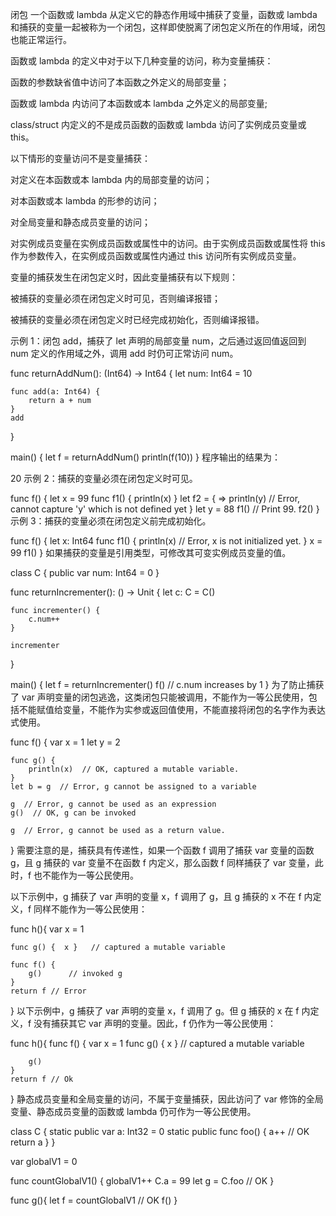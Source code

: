 闭包
一个函数或 lambda 从定义它的静态作用域中捕获了变量，函数或 lambda 和捕获的变量一起被称为一个闭包，这样即使脱离了闭包定义所在的作用域，闭包也能正常运行。

函数或 lambda 的定义中对于以下几种变量的访问，称为变量捕获：

函数的参数缺省值中访问了本函数之外定义的局部变量；

函数或 lambda 内访问了本函数或本 lambda 之外定义的局部变量;

class/struct 内定义的不是成员函数的函数或 lambda 访问了实例成员变量或 this。

以下情形的变量访问不是变量捕获：

对定义在本函数或本 lambda 内的局部变量的访问；

对本函数或本 lambda 的形参的访问；

对全局变量和静态成员变量的访问；

对实例成员变量在实例成员函数或属性中的访问。由于实例成员函数或属性将 this 作为参数传入，在实例成员函数或属性内通过 this 访问所有实例成员变量。

变量的捕获发生在闭包定义时，因此变量捕获有以下规则：

被捕获的变量必须在闭包定义时可见，否则编译报错；

被捕获的变量必须在闭包定义时已经完成初始化，否则编译报错。

示例 1：闭包 add，捕获了 let 声明的局部变量 num，之后通过返回值返回到 num 定义的作用域之外，调用 add 时仍可正常访问 num。

func returnAddNum(): (Int64) -> Int64 {
    let num: Int64 = 10

    func add(a: Int64) {
        return a + num
    }
    add
}

main() {
    let f = returnAddNum()
    println(f(10))
}
程序输出的结果为：

20
示例 2：捕获的变量必须在闭包定义时可见。

func f() {
    let x = 99
    func f1() {
        println(x)
    }
    let f2 = { =>
        println(y)      // Error, cannot capture 'y' which is not defined yet
    }
    let y = 88
    f1()          // Print 99.
    f2()
}
示例 3：捕获的变量必须在闭包定义前完成初始化。

func f() {
    let x: Int64
    func f1() {
        println(x)    // Error, x is not initialized yet.
    }
    x = 99
    f1()
}
如果捕获的变量是引用类型，可修改其可变实例成员变量的值。

class C {
    public var num: Int64 = 0
}

func returnIncrementer(): () -> Unit {
    let c: C = C()

    func incrementer() {
        c.num++
    }

    incrementer
}

main() {
    let f = returnIncrementer()
    f() // c.num increases by 1
}
为了防止捕获了 var 声明变量的闭包逃逸，这类闭包只能被调用，不能作为一等公民使用，包括不能赋值给变量，不能作为实参或返回值使用，不能直接将闭包的名字作为表达式使用。

func f() {
    var x = 1
    let y = 2

    func g() {
        println(x)  // OK, captured a mutable variable.
    }
    let b = g  // Error, g cannot be assigned to a variable

    g  // Error, g cannot be used as an expression
    g()  // OK, g can be invoked

    g  // Error, g cannot be used as a return value.
}
需要注意的是，捕获具有传递性，如果一个函数 f 调用了捕获 var 变量的函数 g，且 g 捕获的 var 变量不在函数 f 内定义，那么函数 f 同样捕获了 var 变量，此时，f 也不能作为一等公民使用。

以下示例中，g 捕获了 var 声明的变量 x，f 调用了 g，且 g 捕获的 x 不在 f 内定义，f 同样不能作为一等公民使用：

func h(){
    var x = 1

    func g() {  x }   // captured a mutable variable

    func f() {
        g()      // invoked g
    }
    return f // Error
}
以下示例中，g 捕获了 var 声明的变量 x，f 调用了 g。但 g 捕获的 x 在 f 内定义，f 没有捕获其它 var 声明的变量。因此，f 仍作为一等公民使用：

func h(){
    func f() {
        var x = 1
        func g() { x }   // captured a mutable variable

        g()
    }
    return f // Ok
}
静态成员变量和全局变量的访问，不属于变量捕获，因此访问了 var 修饰的全局变量、静态成员变量的函数或 lambda 仍可作为一等公民使用。

class C {
    static public var a: Int32 = 0
    static public func foo() {
        a++       // OK
        return a
    }
}

var globalV1 = 0

func countGlobalV1() {
    globalV1++
    C.a = 99
    let g = C.foo  // OK
}

func g(){
    let f = countGlobalV1 // OK
    f()
}
